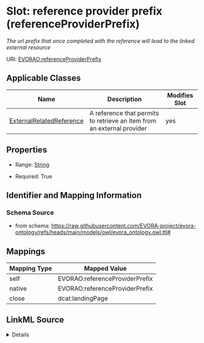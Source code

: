 

# Slot: reference provider prefix (referenceProviderPrefix)


_The url prefix that once completed with the reference will lead to the linked external resource_





URI: [EVORAO:referenceProviderPrefix](https://raw.githubusercontent.com/EVORA-project/evora-ontology/refs/heads/main/models/owl/evora_ontology.owl.ttl#referenceProviderPrefix)



<!-- no inheritance hierarchy -->





## Applicable Classes

| Name | Description | Modifies Slot |
| --- | --- | --- |
| [ExternalRelatedReference](ExternalRelatedReference.md) | A reference that permits to retrieve an item from an external provider |  yes  |







## Properties

* Range: [String](String.md)

* Required: True





## Identifier and Mapping Information







### Schema Source


* from schema: https://raw.githubusercontent.com/EVORA-project/evora-ontology/refs/heads/main/models/owl/evora_ontology.owl.ttl#




## Mappings

| Mapping Type | Mapped Value |
| ---  | ---  |
| self | EVORAO:referenceProviderPrefix |
| native | EVORAO:referenceProviderPrefix |
| close | dcat:landingPage |




## LinkML Source

<details>
```yaml
name: referenceProviderPrefix
description: The url prefix that once completed with the reference will lead to the
  linked external resource
title: reference provider prefix
from_schema: https://raw.githubusercontent.com/EVORA-project/evora-ontology/refs/heads/main/models/owl/evora_ontology.owl.ttl#
close_mappings:
- dcat:landingPage
rank: 1000
alias: referenceProviderPrefix
domain_of:
- ExternalRelatedReference
range: string
required: true
multivalued: false

```
</details>